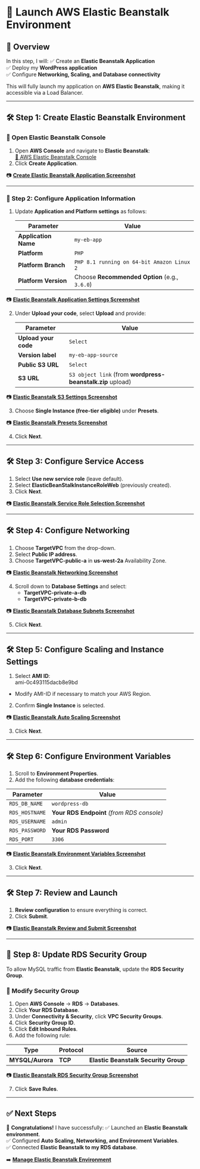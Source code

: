 # **🚀 Launch AWS Elastic Beanstalk Environment**

## **📌 Overview**
In this step, I will:
✅ Create an **Elastic Beanstalk Application**  
✅ Deploy my **WordPress application**  
✅ Configure **Networking, Scaling, and Database connectivity**  

This will fully launch my application on **AWS Elastic Beanstalk**, making it accessible via a Load Balancer.

---

## **🛠️ Step 1: Create Elastic Beanstalk Environment**
### **🔹 Open Elastic Beanstalk Console**
1. Open **AWS Console** and navigate to **Elastic Beanstalk**:  
   [🔗 AWS Elastic Beanstalk Console](https://console.aws.amazon.com/elasticbeanstalk/)
2. Click **Create Application**.

📷 [**Create Elastic Beanstalk Application Screenshot**](images/create-eb-app.png)

---

### **🔹 Step 2: Configure Application Information**
1. Update **Application and Platform settings** as follows:
   
   | Parameter          | Value |
   |--------------------|------------------------------|
   | **Application Name** | `my-eb-app` |
   | **Platform**        | `PHP` |
   | **Platform Branch** | `PHP 8.1 running on 64-bit Amazon Linux 2` |
   | **Platform Version** | Choose **Recommended Option** (e.g., `3.6.0`) |

📷 [**Elastic Beanstalk Application Settings Screenshot**](images/eb-app-settings.png)

2. Under **Upload your code**, select **Upload** and provide:
   
   | Parameter            | Value |
   |----------------------|------------------------------------------------|
   | **Upload your code** | `Select` |
   | **Version label**    | `my-eb-app-source` |
   | **Public S3 URL**    | `Select` |
   | **S3 URL**           | `S3 object link` (from **wordpress-beanstalk.zip** upload) |

📷 [**Elastic Beanstalk S3 Settings Screenshot**](images/eb-s3-settings.png)

3. Choose **Single Instance (free-tier eligible)** under **Presets**.

📷 [**Elastic Beanstalk Presets Screenshot**](images/eb-presets.png)

4. Click **Next**.

---

## **🛠️ Step 3: Configure Service Access**
1. Select **Use new service role** (leave default).  
2. Select **ElasticBeanStalkInstanceRoleWeb** (previously created).  
3. Click **Next**.

📷 [**Elastic Beanstalk Service Role Selection Screenshot**](images/eb-service-role.png)

---

## **🛠️ Step 4: Configure Networking**
1. Choose **TargetVPC** from the drop-down.
2. Select **Public IP address**.
3. Choose **TargetVPC-public-a** in **us-west-2a** Availability Zone.

📷 [**Elastic Beanstalk Networking Screenshot**](images/eb-network.png)

4. Scroll down to **Database Settings** and select:
   - **TargetVPC-private-a-db**
   - **TargetVPC-private-b-db**

📷 [**Elastic Beanstalk Database Subnets Screenshot**](images/eb-db-subnets.png)

5. Click **Next**.

---

## **🛠️ Step 5: Configure Scaling and Instance Settings**
1. Select **AMI ID**:  
ami-0c493115dacb8e9bd

- Modify AMI-ID if necessary to match your AWS Region.

2. Confirm **Single Instance** is selected.

📷 [**Elastic Beanstalk Auto Scaling Screenshot**](images/eb-auto-scaling.png)

3. Click **Next**.

---

## **🛠️ Step 6: Configure Environment Variables**
1. Scroll to **Environment Properties**.
2. Add the following **database credentials**:

| Parameter       | Value |
|---------------|-----------------------------------------------|
| `RDS_DB_NAME`  | `wordpress-db` |
| `RDS_HOSTNAME` | **Your RDS Endpoint** *(from RDS console)* |
| `RDS_USERNAME` | `admin` |
| `RDS_PASSWORD` | **Your RDS Password** |
| `RDS_PORT`     | `3306` |

📷 [**Elastic Beanstalk Environment Variables Screenshot**](images/eb-env-variables.png)

3. Click **Next**.

---

## **🛠️ Step 7: Review and Launch**
1. **Review configuration** to ensure everything is correct.
2. Click **Submit**.

📷 [**Elastic Beanstalk Review and Submit Screenshot**](images/eb-review-submit.png)

---

## **🚀 Step 8: Update RDS Security Group**
To allow MySQL traffic from **Elastic Beanstalk**, update the **RDS Security Group**.

### **🔹 Modify Security Group**
1. Open **AWS Console** → **RDS** → **Databases**.
2. Click **Your RDS Database**.
3. Under **Connectivity & Security**, click **VPC Security Groups**.
4. Click **Security Group ID**.
5. Click **Edit Inbound Rules**.
6. Add the following rule:

| Type         | Protocol | Source |
|-------------|---------|------------------------------------|
| **MYSQL/Aurora** | **TCP** | **Elastic Beanstalk Security Group** |

📷 [**Elastic Beanstalk RDS Security Group Screenshot**](images/eb-rds-security-group.png)

7. Click **Save Rules**.

---

## **✅ Next Steps**
🎉 **Congratulations!** I have successfully:
✅ Launched an **Elastic Beanstalk environment**.  
✅ Configured **Auto Scaling, Networking, and Environment Variables**.  
✅ Connected **Elastic Beanstalk to my RDS database**.  

➡️ **[Manage Elastic Beanstalk Environment](./replatform-eb-manage.md)**

